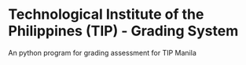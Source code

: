 # Technological Institute of the Philippines (TIP) - Grading System
 
 An python program for grading assessment for TIP Manila
